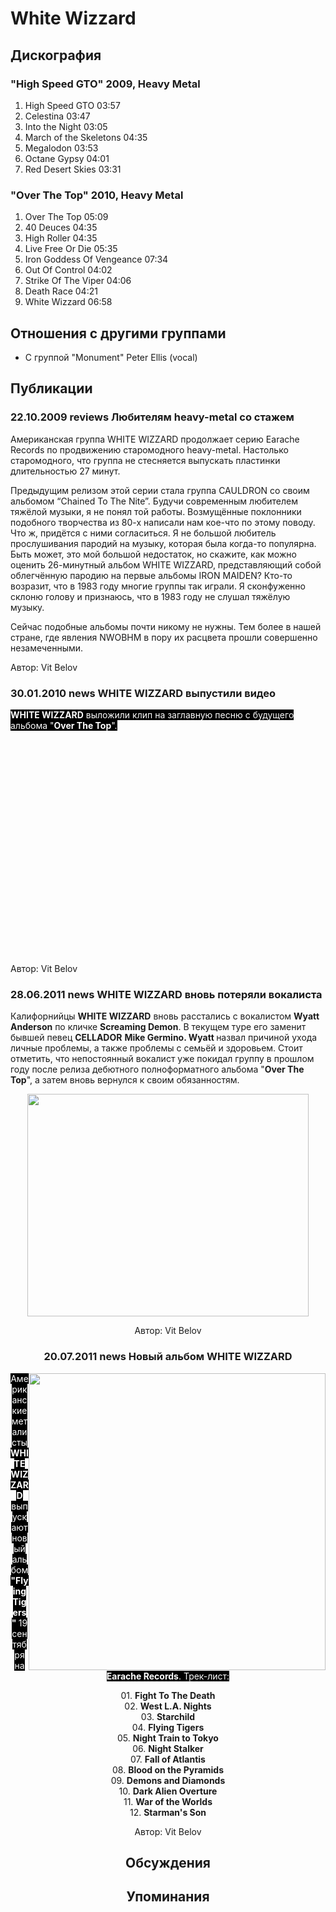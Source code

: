 # White Wizzard



## Дискография

### "High Speed GTO" 2009, Heavy Metal

1. High Speed GTO 03:57
2. Celestina 03:47
3. Into the Night 03:05
4. March of the Skeletons 04:35 
5. Megalodon 03:53
6. Octane Gypsy 04:01
7. Red Desert Skies 03:31 

### "Over The Top" 2010, Heavy Metal

1. Over The Top  05:09  
2. 40 Deuces  04:35  
3. High Roller  04:35  
4. Live Free Or Die  05:35 
5. Iron Goddess Of Vengeance  07:34 
6. Out Of Control  04:02  
7. Strike Of The Viper  04:06 
8. Death Race  04:21  
9. White Wizzard  06:58 


## Отношения с другими группами

* C группой "Monument" Peter Ellis (vocal)

## Публикации

### 22.10.2009 reviews Любителям heavy-metal со стажем

<P>Американская группа WHITE WIZZARD продолжает серию Earache Records по продвижению старомодного heavy-metal. Настолько старомодного, что группа не стесняется выпускать пластинки длительностью 27 минут.</P>
<P>Предыдущим релизом этой серии стала группа CAULDRON со своим альбомом “Chained To The Nite”. Будучи современным любителем тяжёлой музыки, я не понял той работы. Возмущённые поклонники подобного творчества из 80-х написали нам кое-что по этому поводу. Что ж, придётся с ними согласиться. Я не большой любитель прослушивания пародий на музыку, которая была когда-то популярна. Быть может, это мой большой недостаток, но скажите, как можно оценить 26-минутный альбом WHITE WIZZARD, представляющий собой облегчённую пародию на первые альбомы IRON MAIDEN? Кто-то возразит, что в 1983 году многие группы так играли. Я сконфуженно склоню голову и признаюсь, что в 1983 году не слушал тяжёлую музыку.</P>
<P>Сейчас подобные альбомы почти никому не нужны. Тем более в нашей стране, где явления NWOBHM в пору их расцвета прошли совершенно незамеченными.</P>
Автор: Vit Belov

### 30.01.2010 news WHITE WIZZARD выпустили видео

<P><FONT style="BACKGROUND-COLOR: #000000" color=#ffffff><STRONG>WHITE WIZZARD</STRONG> выложили клип на заглавную песню с будущего альбома "<STRONG>Over The Top</STRONG>".</FONT></P>
<P><FONT style="BACKGROUND-COLOR: #000000" color=#ffffff></FONT>
<CENTER>
<OBJECT height=344 width=425><PARAM NAME="movie" VALUE="http://www.youtube.com/v/FfnIBnz2_zw&color1=0xb1b1b1&color2=0xcfcfcf&hl=en_US&feature=player_embedded&fs=1"><PARAM NAME="allowFullScreen" VALUE="true"><PARAM NAME="allowScriptAccess" VALUE="always">
<embed src="http://www.youtube.com/v/FfnIBnz2_zw&color1=0xb1b1b1&color2=0xcfcfcf&hl=en_US&feature=player_embedded&fs=1" type="application/x-shockwave-flash" allowfullscreen="true" allowScriptAccess="always" width="425" height="344"></embed></OBJECT>
<P></P></CENTER>
Автор: Vit Belov

### 28.06.2011 news WHITE WIZZARD вновь потеряли вокалиста

<P>Калифорнийцы <B>WHITE WIZZARD</B> вновь расстались с вокалистом <B>Wyatt Anderson</B> по кличке <B>Screaming Demon</B>. В текущем туре его заменит бывшей певец <B>CELLADOR</B> <B>Mike Germino. Wyatt </B>назвал причиной ухода личные проблемы, а также проблемы с семьёй и здоровьем. Стоит отметить, что непостоянный вокалист уже покидал группу в прошлом году после релиза дебютного полноформатного альбома "<B>Over The Top</B>", а затем вновь вернулся к своим обязанностям.</P>
<P><center><IMG height=356 src="/images/news_rus/2011.06/19775.jpg" width=450 border=0></P>
Автор: Vit Belov

### 20.07.2011 news Новый альбом WHITE WIZZARD

<P><FONT style="BACKGROUND-COLOR: #000000" color=#ffffff><IMG height=475 alt="" hspace=0 src="/images/news_rus/2011.07/20266.jpg" width=475 align=right border=0>Американские металисты <STRONG>WHITE WIZZARD</STRONG> выпускают новый альбом <STRONG>"Flying Tigers" </STRONG>19 сентября на <STRONG>Earache Records</STRONG>. Трек-лист:</FONT></P>
<P>01. <B>Fight To The Death</B><BR>02. <B>West L.A. Nights</B><BR>03. <B>Starchild</B><BR>04. <B>Flying Tigers</B><BR>05. <B>Night Train to Tokyo</B><BR>06. <B>Night Stalker</B><BR>07. <B>Fall of Atlantis</B><BR>08. <B>Blood on the Pyramids</B><BR>09. <B>Demons and Diamonds</B><BR>10. <B>Dark Alien Overture</B><BR>11. <B>War of the Worlds</B><BR>12. <B>Starman's Son</B></P>
Автор: Vit Belov


## Обсуждения


## Упоминания

